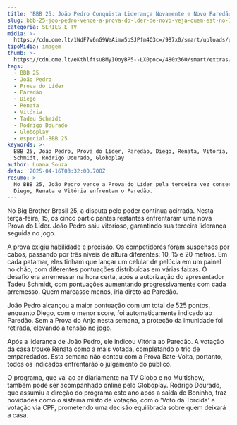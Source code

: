 ```yaml
---
title: 'BBB 25: João Pedro Conquista Liderança Novamente e Novo Paredão é Formado'
slug: bbb-25-joo-pedro-vence-a-prova-do-lder-de-novo-veja-quem-est-no-18-paredo
categoria: SÉRIES E TV
midia: >-
  https://cdn.ome.lt/1WdF7v6nG9WeAimw5bSJPfm4O3c=/987x0/smart/uploads/conteudo/fotos/bbb25-joao-pedro-18-lider.jpg
tipoMidia: imagem
thumb: >-
  https://cdn.ome.lt/eKthlftsuBMyIOoyBP5--LX0poc=/480x360/smart/extras/conteudos/bbb25-joao-pedro-18-lider-peq.jpg
tags:
  - BBB 25
  - João Pedro
  - Prova do Líder
  - Paredão
  - Diego
  - Renata
  - Vitória
  - Tadeu Schmidt
  - Rodrigo Dourado
  - Globoplay
  - especial-BBB 25
keywords: >-
  BBB 25, João Pedro, Prova do Líder, Paredão, Diego, Renata, Vitória, Tadeu
  Schmidt, Rodrigo Dourado, Globoplay
author: Luana Souza
data: '2025-04-16T03:32:00.708Z'
resumo: >-
  No BBB 25, João Pedro vence a Prova do Líder pela terceira vez consecutiva e
  Diego, Renata e Vitória enfrentam o Paredão.
---
```


No Big Brother Brasil 25, a disputa pelo poder continua acirrada. Nesta terça-feira, 15, os cinco participantes restantes enfrentaram uma nova Prova do Líder. João Pedro saiu vitorioso, garantindo sua terceira liderança seguida no jogo.

A prova exigiu habilidade e precisão. Os competidores foram suspensos por cabos, passando por três níveis de altura diferentes: 10, 15 e 20 metros. Em cada patamar, eles tinham que lançar um celular de pelúcia em um painel no chão, com diferentes pontuações distribuídas em várias faixas. O desafio era arremessar na hora certa, após a autorização do apresentador Tadeu Schmidt, com pontuações aumentando progressivamente com cada arremesso. Quem marcasse menos, iria direto ao Paredão.

João Pedro alcançou a maior pontuação com um total de 525 pontos, enquanto Diego, com o menor score, foi automaticamente indicado ao Paredão. Sem a Prova do Anjo nesta semana, a proteção da imunidade foi retirada, elevando a tensão no jogo.

Após a liderança de João Pedro, ele indicou Vitória ao Paredão. A votação da casa trouxe Renata como a mais votada, completando o trio de emparedados. Esta semana não contou com a Prova Bate-Volta, portanto, todos os indicados enfrentarão o julgamento do público.

O programa, que vai ao ar diariamente na TV Globo e no Multishow, também pode ser acompanhado online pelo Globoplay. Rodrigo Dourado, que assumiu a direção do programa este ano após a saída de Boninho, traz novidades como o sistema misto de votação, com o 'Voto da Torcida' e votação via CPF, prometendo uma decisão equilibrada sobre quem deixará a casa.
